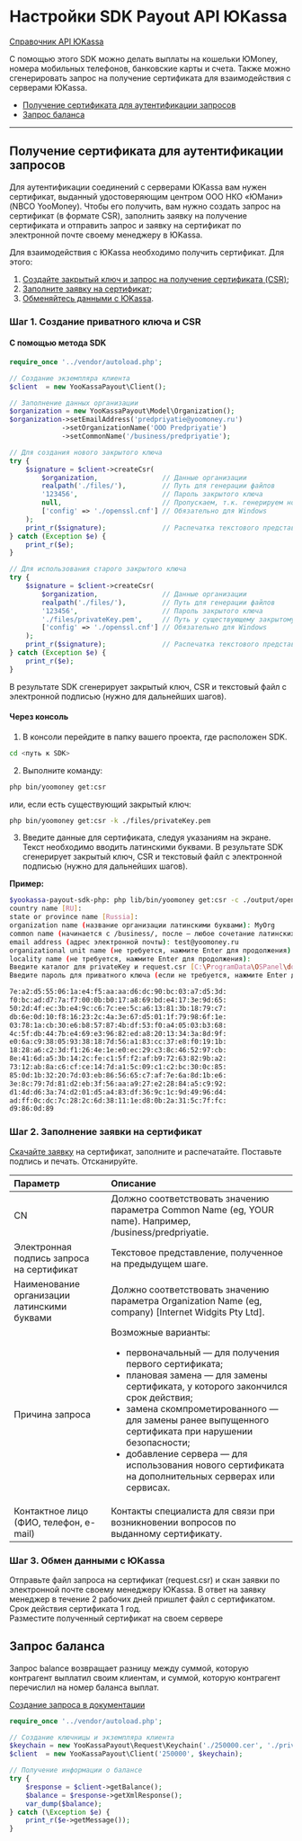 # Настройки SDK Payout API ЮKassa

[Справочник API ЮKassa](https://yookassa.ru/docs/payouts)

С помощью этого SDK можно делать выплаты на кошельки ЮMoney, номера мобильных телефонов, банковские карты и счета.
Также можно сгенерировать запрос на получение сертификата для взаимодействия с серверами ЮKassa.

* [Получение сертификата для аутентификации запросов](#Получение-сертификата-для-аутентификации-запросов)
* [Запрос баланса](#Запрос-баланса)

---

## Получение сертификата для аутентификации запросов

Для аутентификации соединений с серверами ЮKassa вам нужен сертификат, выданный удостоверяющим
центром ООО НКО «ЮМани» (NBCO YooMoney). Чтобы его получить, вам нужно создать запрос на сертификат (в формате CSR),
заполнить заявку на получение сертификата и отправить запрос и заявку на сертификат по электронной почте своему
менеджеру в ЮKassa.

Для взаимодействия с ЮKassa необходимо получить сертификат. Для этого:
1. [Создайте закрытый ключ и запрос на получение сертификата (CSR)](#Шаг-1-Создание-приватного-ключа-и-CSR);
2. [Заполните заявку на сертификат](#Шаг-2-Заполнение-заявки-на-сертификат);
3. [Обменяйтесь данными с ЮKassa](#Шаг-3-Обмен-данными-с-ЮKassa).

### Шаг 1. Создание приватного ключа и CSR
#### С помощью метода SDK
```php
require_once '../vendor/autoload.php';

// Создание экземпляра клиента
$client  = new YooKassaPayout\Client(); 

// Заполнение данных организации
$organization = new YooKassaPayout\Model\Organization();
$organization->setEmailAddress('predpriyatie@yoomoney.ru')
             ->setOrganizationName('OOO Predpriyatie')
             ->setCommonName('/business/predpriyatie');

// Для создания нового закрытого ключа
try {
    $signature = $client->createCsr(
        $organization,                // Данные организации
        realpath('./files/'),         // Путь для генерации файлов
        '123456',                     // Пароль закрытого ключа
        null,                         // Пропускаем, т.к. генерируем новый закрытый ключ
        ['config' => './openssl.cnf'] // Обязательно для Windows
    );
    print_r($signature);              // Распечатка текстового представления электронной подписи
} catch (Exception $e) {
    print_r($e);
}

// Для использования старого закрытого ключа
try {
    $signature = $client->createCsr(
        $organization,                // Данные организации
        realpath('./files/'),         // Путь для генерации файлов
        '123456',                     // Пароль закрытого ключа
        './files/privateKey.pem',     // Путь у существующему закрытому ключу
        ['config' => './openssl.cnf'] // Обязательно для Windows
    );
    print_r($signature);              // Распечатка текстового представления электронной подписи
} catch (Exception $e) {
    print_r($e);
}
```
В результате SDK сгенерирует закрытый ключ, CSR и текстовый файл с электронной подписью (нужно для дальнейших шагов).

#### Через консоль
1. В консоли перейдите в папку вашего проекта, где расположен SDK.
```bash
cd <путь к SDK>
```
2. Выполните команду:
```bash
php bin/yoomoney get:csr
```
или, если есть существующий закрытый ключ:
```bash
php bin/yoomoney get:csr -k ./files/privateKey.pem
```
3. Введите данные для сертификата, следуя указаниям на экране. Текст необходимо вводить латинскими буквами.
   В результате SDK сгенерирует закрытый ключ, CSR и текстовый файл с электронной подписью (нужно для дальнейших шагов).
   
**Пример:**
```bash
$yookassa-payout-sdk-php: php lib/bin/yoomoney get:csr -c ./output/openssl.cnf
country name [RU]:
state or province name [Russia]:
organization name (название организации латинскими буквами): MyOrg
common name (начинается с /business/, после — любое сочетание латинских букв без пробелов): /business/myorg
email address (адрес электронной почты): test@yoomoney.ru
organizational unit name (не требуется, нажмите Enter для продолжения):
locality name (не требуется, нажмите Enter для продолжения):
Введите каталог для privateKey и request.csr [C:\ProgramData\OSPanel\domains\cmssdk.local\yookassa-payout-sdk-php\lib\Client]: ./output/files2
Введите пароль для приватного ключа (если не требуется, нажмите Enter для продолжения): 123456

7e:a2:d5:55:06:1a:e4:f5:aa:aa:d6:dc:90:bc:03:a7:d5:3d:
f0:bc:ad:d7:7a:f7:00:0b:b0:17:a8:69:bd:e4:17:3e:9d:65:
50:2d:4f:ec:3b:e4:9c:c6:7c:ee:5c:a6:13:81:3b:18:79:c7:
db:6e:0d:10:f8:16:23:2c:4a:3e:67:d5:01:1f:79:98:6f:1e:
03:78:1a:cb:30:e6:b8:57:87:4b:df:53:f0:a4:05:03:b3:68:
4c:5f:db:44:7b:e4:69:e3:96:82:ed:a8:20:13:34:3a:8d:9f:
e0:6a:c9:38:05:93:38:18:7d:56:a1:83:cc:37:e8:f0:19:1b:
18:28:a6:c2:3d:f1:26:4e:1e:e0:ec:29:c3:8c:46:52:97:cb:
8e:41:6d:a5:3b:14:2c:fe:c1:5f:f2:af:b9:72:63:82:9b:a2:
73:12:ab:8a:c6:cf:ce:14:7d:a1:5c:09:c1:c2:bc:30:0c:85:
85:0d:1b:32:20:7d:03:eb:86:56:65:c7:af:7e:6a:8d:1b:e6:
3e:8c:79:7d:81:d2:eb:3f:56:aa:a9:27:e2:28:84:a5:c9:92:
d1:4d:d6:3a:74:d2:01:d5:a4:83:df:36:9c:1c:9d:49:96:d4:
ad:ff:0c:dc:7c:28:2c:6d:38:11:1e:d8:0b:2a:31:5c:7f:fc:
d9:86:0d:89
```

### Шаг 2. Заполнение заявки на сертификат
[Скачайте заявку](https://yookassa.ru/docs/ssl_cert_form.doc) на сертификат, заполните и распечатайте. Поставьте подпись и печать. Отсканируйте.

|**Параметр**|**Описание**|
|:-----------|:---------|
|CN|Должно соответствовать значению параметра Common Name (eg, YOUR name). Например, /business/predpriyatie.|
|Электронная подпись запроса на сертификат|Текстовое представление, полученное на предыдущем шаге.|
|Наименование организации латинскими буквами|Должно соответствовать значению параметра Organization Name (eg, company) [Internet Widgits Pty Ltd].|
|<span align="top">Причина запроса</span>|Возможные варианты: <ul><li>первоначальный — для получения первого сертификата;</li><li>плановая замена — для замены сертификата, у которого закончился срок действия;</li><li>замена скомпрометированного — для замены ранее выпущенного сертификата при нарушении безопасности;</li><li>добавление сервера — для использования нового сертификата на дополнительных серверах или сервисах.</li></ul> |
|Контактное лицо (ФИО, телефон, e-mail)|Контакты специалиста для связи при возникновении вопросов по выданному сертификату.|

### Шаг 3. Обмен данными с ЮKassa
Отправьте файл запроса на сертификат (request.csr) и скан заявки по электронной почте своему менеджеру ЮKassa. В ответ на заявку менеджер в течение 2 рабочих дней пришлет файл с сертификатом. Срок действия сертификата 1 год.  
Разместите полученный сертификат на своем сервере

## Запрос баланса

Запрос balance возвращает разницу между суммой, которую контрагент выплатил своим клиентам, и суммой, 
которую контрагент перечислил на номер баланса выплат.

[Создание запроса в документации](https://yookassa.ru/docs/payouts/api/balance)

```php
require_once '../vendor/autoload.php';

// Создание ключницы и экземпляра клиента
$keychain = new YooKassaPayout\Request\Keychain('./250000.cer', './privateKey.pem', 12345);
$client  = new YooKassaPayout\Client('250000', $keychain);

// Получение информации о балансе
try {
    $response = $client->getBalance();
    $balance = $response->getXmlResponse();
    var_dump($balance);
} catch (\Exception $e) {
    print_r($e->getMessage());
}
```
